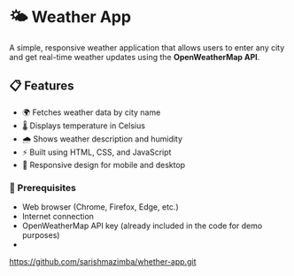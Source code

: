 # 🌤️ Weather App

A simple, responsive weather application that allows users to enter any city and get real-time weather updates using the **OpenWeatherMap API**.

## 📋 Features

- 🌍 Fetches weather data by city name
- 🌡️ Displays temperature in Celsius
- 🌧️ Shows weather description and humidity
- ⚡ Built using HTML, CSS, and JavaScript
- 📱 Responsive design for mobile and desktop



### 🔧 Prerequisites

- Web browser (Chrome, Firefox, Edge, etc.)
- Internet connection
- OpenWeatherMap API key (already included in the code for demo purposes)
- 
https://github.com/sarishmazimba/whether-app.git
